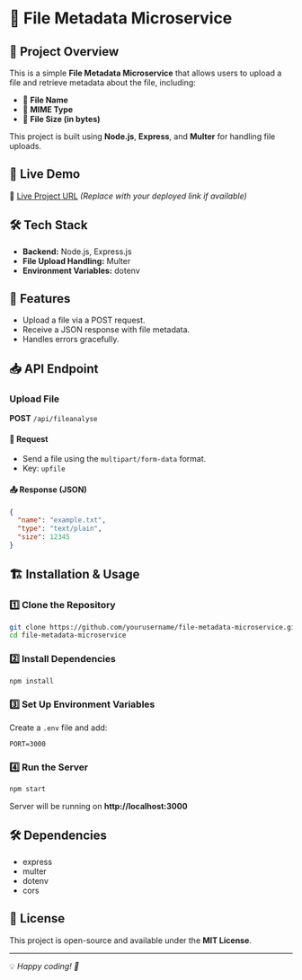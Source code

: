 # 📁 File Metadata Microservice

## 🌟 Project Overview
This is a simple **File Metadata Microservice** that allows users to upload a file and retrieve metadata about the file, including:
- 📄 **File Name**
- 📌 **MIME Type**
- 📏 **File Size (in bytes)**

This project is built using **Node.js**, **Express**, and **Multer** for handling file uploads.

## 🚀 Live Demo
🔗 [Live Project URL](#) *(Replace with your deployed link if available)*

## 🛠️ Tech Stack
- **Backend:** Node.js, Express.js
- **File Upload Handling:** Multer
- **Environment Variables:** dotenv

## 🎯 Features
- Upload a file via a POST request.
- Receive a JSON response with file metadata.
- Handles errors gracefully.

## 📥 API Endpoint
### **Upload File**
**POST** `/api/fileanalyse`

#### 📌 Request
- Send a file using the `multipart/form-data` format.
- Key: `upfile`

#### 📤 Response (JSON)
```json
{
  "name": "example.txt",
  "type": "text/plain",
  "size": 12345
}
```

## 🏗️ Installation & Usage
### 1️⃣ Clone the Repository
```bash
git clone https://github.com/yourusername/file-metadata-microservice.git
cd file-metadata-microservice
```

### 2️⃣ Install Dependencies
```bash
npm install
```

### 3️⃣ Set Up Environment Variables
Create a `.env` file and add:
```env
PORT=3000
```

### 4️⃣ Run the Server
```bash
npm start
```
Server will be running on **http://localhost:3000**

## 🛠️ Dependencies
- express
- multer
- dotenv
- cors

## 📜 License
This project is open-source and available under the **MIT License**.

---
💡 *Happy coding! 🚀*

